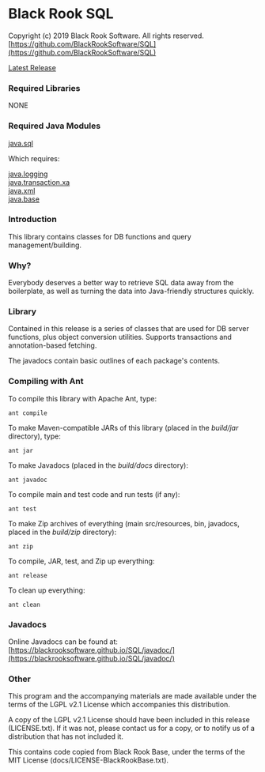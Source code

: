 # Black Rook SQL

Copyright (c) 2019 Black Rook Software. All rights reserved.  
[https://github.com/BlackRookSoftware/SQL](https://github.com/BlackRookSoftware/SQL)

[Latest Release](https://github.com/BlackRookSoftware/SQL/releases/latest)

### Required Libraries

NONE

### Required Java Modules

[java.sql](https://docs.oracle.com/en/java/javase/11/docs/api/java.sql/module-summary.html)  

Which requires:

[java.logging](https://docs.oracle.com/en/java/javase/11/docs/api/java.logging/module-summary.html)  
[java.transaction.xa](https://docs.oracle.com/en/java/javase/11/docs/api/java.transaction.xa/module-summary.html)  
[java.xml](https://docs.oracle.com/en/java/javase/11/docs/api/java.xml/module-summary.html)  
[java.base](https://docs.oracle.com/en/java/javase/11/docs/api/java.base/module-summary.html)  

### Introduction

This library contains classes for DB functions and query management/building.

### Why?

Everybody deserves a better way to retrieve SQL data away from the boilerplate, as well as
turning the data into Java-friendly structures quickly.

### Library

Contained in this release is a series of classes that are used for DB server functions, plus
object conversion utilities. Supports transactions and annotation-based fetching.

The javadocs contain basic outlines of each package's contents.

### Compiling with Ant

To compile this library with Apache Ant, type:

	ant compile

To make Maven-compatible JARs of this library (placed in the *build/jar* directory), type:

	ant jar

To make Javadocs (placed in the *build/docs* directory):

	ant javadoc

To compile main and test code and run tests (if any):

	ant test

To make Zip archives of everything (main src/resources, bin, javadocs, placed in the *build/zip* directory):

	ant zip

To compile, JAR, test, and Zip up everything:

	ant release

To clean up everything:

	ant clean
	
### Javadocs

Online Javadocs can be found at: [https://blackrooksoftware.github.io/SQL/javadoc/](https://blackrooksoftware.github.io/SQL/javadoc/)

### Other

This program and the accompanying materials are made available under the 
terms of the LGPL v2.1 License which accompanies this distribution.

A copy of the LGPL v2.1 License should have been included in this release (LICENSE.txt).
If it was not, please contact us for a copy, or to notify us of a distribution
that has not included it. 

This contains code copied from Black Rook Base, under the terms of the MIT License (docs/LICENSE-BlackRookBase.txt).
